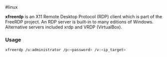 #linux 

**xfreerdp** is an X11 Remote Desktop Protocol (RDP) client which is part of the FreeRDP project. An RDP server is built-in to many editions of Windows. Alternative servers included xrdp and VRDP (VirtualBox).

### Usage

```bash
xfreerdp /u:administrator /p:<password> /v:<ip_target>

```